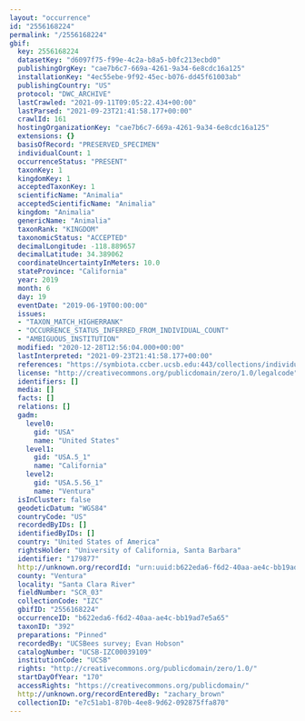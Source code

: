 ```yaml
---
layout: "occurrence"
id: "2556168224"
permalink: "/2556168224"
gbif:
  key: 2556168224
  datasetKey: "d6097f75-f99e-4c2a-b8a5-b0fc213ecbd0"
  publishingOrgKey: "cae7b6c7-669a-4261-9a34-6e8cdc16a125"
  installationKey: "4ec55ebe-9f92-45ec-b076-dd45f61003ab"
  publishingCountry: "US"
  protocol: "DWC_ARCHIVE"
  lastCrawled: "2021-09-11T09:05:22.434+00:00"
  lastParsed: "2021-09-23T21:41:58.177+00:00"
  crawlId: 161
  hostingOrganizationKey: "cae7b6c7-669a-4261-9a34-6e8cdc16a125"
  extensions: {}
  basisOfRecord: "PRESERVED_SPECIMEN"
  individualCount: 1
  occurrenceStatus: "PRESENT"
  taxonKey: 1
  kingdomKey: 1
  acceptedTaxonKey: 1
  scientificName: "Animalia"
  acceptedScientificName: "Animalia"
  kingdom: "Animalia"
  genericName: "Animalia"
  taxonRank: "KINGDOM"
  taxonomicStatus: "ACCEPTED"
  decimalLongitude: -118.889657
  decimalLatitude: 34.389062
  coordinateUncertaintyInMeters: 10.0
  stateProvince: "California"
  year: 2019
  month: 6
  day: 19
  eventDate: "2019-06-19T00:00:00"
  issues:
  - "TAXON_MATCH_HIGHERRANK"
  - "OCCURRENCE_STATUS_INFERRED_FROM_INDIVIDUAL_COUNT"
  - "AMBIGUOUS_INSTITUTION"
  modified: "2020-12-28T12:56:04.000+00:00"
  lastInterpreted: "2021-09-23T21:41:58.177+00:00"
  references: "https://symbiota.ccber.ucsb.edu:443/collections/individual/index.php?occid=179877"
  license: "http://creativecommons.org/publicdomain/zero/1.0/legalcode"
  identifiers: []
  media: []
  facts: []
  relations: []
  gadm:
    level0:
      gid: "USA"
      name: "United States"
    level1:
      gid: "USA.5_1"
      name: "California"
    level2:
      gid: "USA.5.56_1"
      name: "Ventura"
  isInCluster: false
  geodeticDatum: "WGS84"
  countryCode: "US"
  recordedByIDs: []
  identifiedByIDs: []
  country: "United States of America"
  rightsHolder: "University of California, Santa Barbara"
  identifier: "179877"
  http://unknown.org/recordId: "urn:uuid:b622eda6-f6d2-40aa-ae4c-bb19ad7e5a65"
  county: "Ventura"
  locality: "Santa Clara River"
  fieldNumber: "SCR_03"
  collectionCode: "IZC"
  gbifID: "2556168224"
  occurrenceID: "b622eda6-f6d2-40aa-ae4c-bb19ad7e5a65"
  taxonID: "392"
  preparations: "Pinned"
  recordedBy: "UCSBees survey; Evan Hobson"
  catalogNumber: "UCSB-IZC00039109"
  institutionCode: "UCSB"
  rights: "http://creativecommons.org/publicdomain/zero/1.0/"
  startDayOfYear: "170"
  accessRights: "https://creativecommons.org/publicdomain/"
  http://unknown.org/recordEnteredBy: "zachary_brown"
  collectionID: "e7c51ab1-870b-4ee8-9d62-092875ffa870"
---
```

